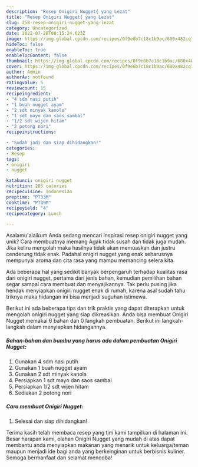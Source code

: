 ```yaml
---
description: "Resep Onigiri Nugget{ yang Lezat"
title: "Resep Onigiri Nugget{ yang Lezat"
slug: 258-resep-onigiri-nugget-yang-lezat
category: Uncategorized
date: 2022-07-28T00:15:24.623Z
image: https://img-global.cpcdn.com/recipes/0f9e6b7c18c1b9ac/680x482cq70/onigiri-nugget-foto-resep-utama.jpg
hideToc: false
enableToc: true
enableTocContent: false
thumbnail: https://img-global.cpcdn.com/recipes/0f9e6b7c18c1b9ac/680x482cq70/onigiri-nugget-foto-resep-utama.jpg
cover: https://img-global.cpcdn.com/recipes/0f9e6b7c18c1b9ac/680x482cq70/onigiri-nugget-foto-resep-utama.jpg
author: Admin
authorAv: notfound
ratingvalue: 5
reviewcount: 15
recipeingredient:
- "4 sdm nasi putih"
- "1 buah nugget ayam"
- "2 sdt minyak kanola"
- "1 sdt mayo dan saos sambal"
- "1/2 sdt wijen hitam"
- "2 potong nori"
recipeinstructions:

- "Sudah jadi dan siap dihidangkan!"
categories:
- Resep
tags:
- onigiri
- nugget

katakunci: onigiri nugget 
nutrition: 285 calories
recipecuisine: Indonesian
preptime: "PT33M"
cooktime: "PT39M"
recipeyield: "4"
recipecategory: Lunch

---
```



Asalamu'alaikum Anda sedang mencari inspirasi resep onigiri nugget yang unik? Cara membuatnya memang Agak tidak susah dan tidak juga mudah. Jika keliru mengolah maka hasilnya tidak akan memuaskan dan justru cenderung tidak enak. Padahal onigiri nugget yang enak seharusnya mempunyai aroma dan cita rasa yang mampu memancing selera kita.




Ada beberapa hal yang sedikit banyak berpengaruh terhadap kualitas rasa dari onigiri nugget, pertama dari jenis bahan, kemudian pemilihan bahan segar sampai cara membuat dan menyajikannya. Tak perlu pusing jika hendak menyiapkan onigiri nugget enak di rumah, karena asal sudah tahu triknya maka hidangan ini bisa menjadi suguhan istimewa.


Berikut ini ada beberapa tips dan trik praktis yang dapat diterapkan untuk mengolah onigiri nugget yang siap dikreasikan. Anda bisa membuat Onigiri Nugget memakai 6 bahan dan 0 langkah pembuatan. Berikut ini langkah-langkah dalam menyiapkan hidangannya.

<!--inarticleads1-->

##### Bahan-bahan dan bumbu yang harus ada dalam pembuatan Onigiri Nugget:

1. Gunakan 4 sdm nasi putih
1. Gunakan 1 buah nugget ayam
1. Gunakan 2 sdt minyak kanola
1. Persiapkan 1 sdt mayo dan saos sambal
1. Persiapkan 1/2 sdt wijen hitam
1. Sediakan 2 potong nori




<!--inarticleads2-->

##### Cara membuat Onigiri Nugget:


1. Selesai dan siap dihidangkan!



Terima kasih telah membaca resep yang tim kami tampilkan di halaman ini. Besar harapan kami, olahan Onigiri Nugget yang mudah di atas dapat membantu anda menyiapkan makanan yang menarik untuk keluarga/teman maupun menjadi ide bagi anda yang berkeinginan untuk berbisnis kuliner. Semoga bermanfaat dan selamat mencoba!
